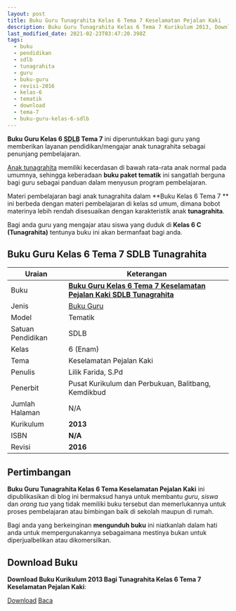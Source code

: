 ```yaml
---
layout: post
title: Buku Guru Tunagrahita Kelas 6 Tema 7 Keselamatan Pejalan Kaki
description: Buku Guru Tunagrahita Kelas 6 Tema 7 Kurikulum 2013, Download buku Kelas 6 Tema 7 Keselamatan Pejalan Kaki bagi tunagrahita
last_modified_date: 2021-02-23T03:47:20.398Z
tags:
  - buku
  - pendidikan
  - sdlb
  - tunagrahita
  - guru
  - buku-guru
  - revisi-2016
  - kelas-6
  - tematik
  - download
  - tema-7
  - buku-guru-kelas-6-sdlb
---
```


**Buku Guru Kelas 6 <abbr title="Sekolah Dasar Luar Biasa">SDLB</abbr> Tema 7** ini diperuntukkan bagi guru yang memberikan layanan pendidikan/mengajar anak tunagrahita sebagai penunjang pembelajaran.

[Anak tunagrahita](/teori/tunagrahita "Apa itu Tunagrahita") memiliki kecerdasan di bawah rata-rata anak normal pada umumnya, sehingga keberadaan **buku paket tematik** ini sangatlah berguna bagi guru sebagai panduan dalam menyusun program pembelajaran.

Materi pembelajaran bagi anak tunagrahita dalam **Buku Kelas 6 Tema 7 ** ini berbeda dengan materi pembelajaran di kelas sd umum, dimana bobot materinya lebih rendah disesuaikan dengan karakteristik anak **tunagrahita**.

Bagi anda guru yang mengajar atau siswa yang duduk di **Kelas 6 C (Tunagrahita)** tentunya buku ini akan bermanfaat bagi anda.

## Buku Guru Kelas 6 Tema 7 SDLB Tunagrahita  

|Uraian|Keterangan|
| --- | --- |
|Buku|<a href="/bse/buku-guru-tunagrahita-kelas-6-tema-5-keselamatan-pejalan-kaki" title="Buku Guru Kelas 6 Tema 7 Keselamatan Pejalan Kaki SDLB Tunagrahita"><strong>Buku Guru Kelas 6 Tema 7 Keselamatan Pejalan Kaki SDLB Tunagrahita</strong></a>|
|Jenis|<a href="/bse" title="Buku Guru" target="_blank">Buku Guru</a>|
|Model|Tematik|
|Satuan Pendidikan|SDLB|
|Kelas|6 (Enam)|
|Tema|Keselamatan Pejalan Kaki|
|Penulis| Lilik Farida, S.Pd|
|Penerbit|Pusat Kurikulum dan Perbukuan, Balitbang, Kemdikbud|
|Jumlah Halaman|N/A|
|Kurikulum|<strong>2013</strong>|
|ISBN|<strong>N/A</strong>|
|Revisi|<strong>2016</strong>|

## Pertimbangan
**Buku Guru Tunagrahita Kelas 6 Tema Keselamatan Pejalan Kaki** ini dipublikasikan di blog ini bermaksud hanya untuk membantu _guru_, _siswa_ dan _orang tua_ yang tidak memiliki buku tersebut dan memerlukannya untuk proses pembelajaran atau bimbingan baik di sekolah maupun di rumah.

Bagi anda yang berkeinginan <b>mengunduh buku</b> ini niatkanlah dalam hati anda untuk mempergunakannya sebagaimana mestinya bukan untuk diperjualbelikan atau dikomersilkan.
  
## Download Buku
**Download Buku Kurikulum 2013 Bagi Tunagrahita Kelas 6 Tema 7 Keselamatan Pejalan Kaki**:
<p class="center"><a class="button download" href="https://docs.google.com/uc?export=download&id=1Ph1OQLjR2q6jT0vYwlaGy6nNElQIr6xS" rel="nofollow" target="_blank" title="Download Buku Guru Tunagrahita Kelas 6 Tema Keselamatan Pejalan Kaki">Download</a>
<a class="button demo open-dialog" href="https://drive.google.com/file/d/1Ph1OQLjR2q6jT0vYwlaGy6nNElQIr6xS/preview" rel="nofollow" target="_blank" title="Download Buku Guru Tunagrahita Kelas 6 Tema Keselamatan Pejalan Kaki">Baca</a></p>
